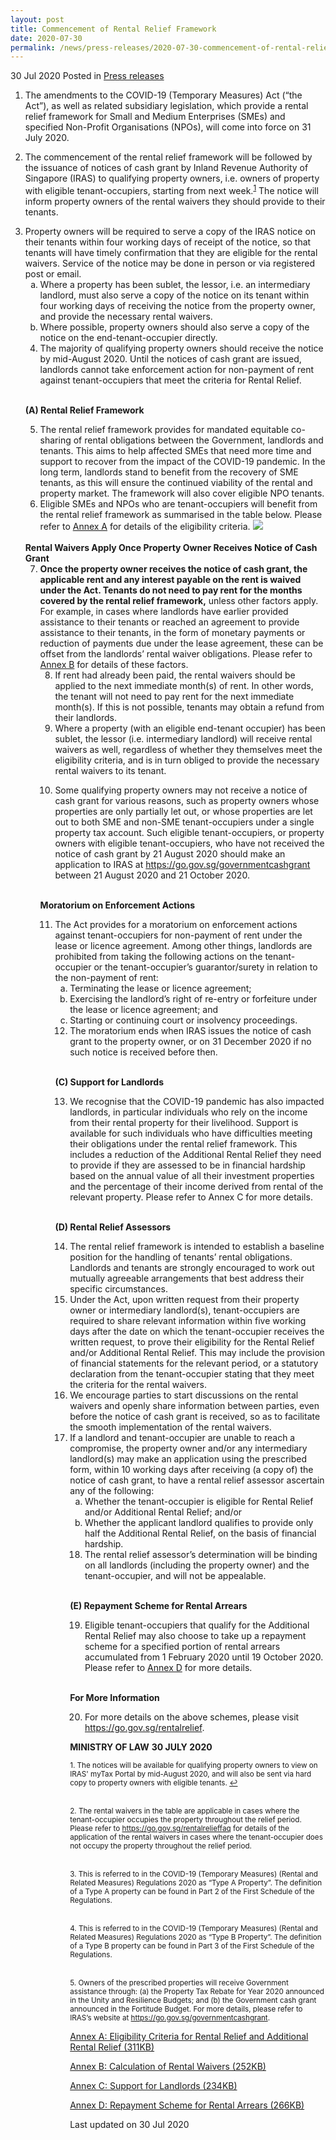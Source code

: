 ```yaml
---
layout: post
title: Commencement of Rental Relief Framework
date: 2020-07-30
permalink: /news/press-releases/2020-07-30-commencement-of-rental-relief-framework
---
```


30 Jul 2020 Posted in [Press releases](/news/press-releases)

<ol start="1">
  <li>The amendments to the COVID-19 (Temporary Measures) Act (“the Act”), as well as related subsidiary legislation, which provide a rental relief framework for Small and Medium Enterprises (SMEs) and specified Non-Profit Organisations (NPOs), will come into force on 31 July 2020.</li>
</ol>

<ol start="2">
<li>The commencement of the rental relief framework will be followed by the issuance of notices of cash grant by Inland Revenue Authority of Singapore (IRAS) to qualifying property owners, i.e. owners of property with eligible tenant-occupiers, starting from next week.<sup><a href="#fn1" id="ref1">1</a></sup> The notice will inform property owners of the rental waivers they should provide to their tenants.</li>
</ol>

<ol start="3">
<li>Property owners will be required to serve a copy of the IRAS notice on their tenants within four working days of receipt of the notice, so that tenants will have timely confirmation that they are eligible for the rental waivers. Service of the notice may be done in person or via registered post or email. 
<br>
<ol style="list-style-type: lower-alpha">
<li>Where a property has been sublet, the lessor, i.e. an intermediary landlord, must also serve a copy of the notice on its tenant within four working days of receiving the notice from the property owner, and provide the necessary rental waivers.</li>
<li>Where possible, property owners should also serve a copy of the notice on the end-tenant-occupier directly.
</li></ol>

<ol start="4">
<li>The majority of qualifying property owners should receive the notice by mid-August 2020. Until the notices of cash grant are issued, landlords cannot take enforcement action for non-payment of rent against tenant-occupiers that meet the criteria for Rental Relief.</li>
</ol>

<br><b>(A) Rental Relief Framework</b>

<ol start="5">
<li>The rental relief framework provides for mandated equitable co-sharing of rental obligations between the Government, landlords and tenants. This aims to help affected SMEs that need more time and support to recover from the impact of the COVID-19 pandemic. In the long term, landlords stand to benefit from the recovery of SME tenants, as this will ensure the continued viability of the rental and property market. The framework will also cover eligible NPO tenants. </li></ol>

<ol start="6">
<li>Eligible SMEs and NPOs who are tenant-occupiers will benefit from the rental relief framework as summarised in the table below. Please refer to <u>Annex A</u> for details of the eligibility criteria. 

<img src="https://raw.githubusercontent.com/isomerpages/isomerpages-mlaw/staging/images/news/press-releases/Table1.JPG">
</li>
</ol>
 <br>
<b>Rental Waivers Apply Once Property Owner Receives Notice of Cash Grant</b>
 
<ol start="7">
<li> <b>Once the property owner receives the notice of cash grant, the applicable rent and any interest payable on the rent is waived under the Act. Tenants do not need to pay rent for the months covered by the rental relief framework,</b> unless other factors apply. For example, in cases where landlords have earlier provided assistance to their tenants or reached an agreement to provide assistance to their tenants, in the form of monetary payments or reduction of payments due under the lease agreement, these can be offset from the landlords’ rental waiver obligations. Please refer to <u>Annex B</u> for details of these factors.

<ol start="8">

<li>If rent had already been paid, the rental waivers should be applied to the next immediate month(s) of rent. In other words, the tenant will not need to pay rent for the next immediate month(s). If this is not possible, tenants may obtain a refund from their landlords.</li>
</ol>

<ol start="9">
<li>Where a property (with an eligible end-tenant occupier) has been sublet, the lessor (i.e. intermediary landlord) will receive rental waivers as well, regardless of whether they themselves meet the eligibility criteria, and is in turn obliged to provide the necessary rental waivers to its tenant.
</ol></li>

<ol start="10">
<li>Some qualifying property owners may not receive a notice of cash grant for various reasons, such as property owners whose properties are only partially let out, or whose properties are let out to both SME and non-SME tenant-occupiers under a single property tax account. Such eligible tenant-occupiers, or property owners with eligible tenant-occupiers, who have not received the notice of cash grant by 21 August 2020 should make an application to IRAS at <a href="https://go.gov.sg/governmentcashgrant" target="new">https://go.gov.sg/governmentcashgrant</a> between 21 August 2020 and 21 October 2020.</li></ol>

<br><b>Moratorium on Enforcement Actions</b>

<ol start="11">
<li>The Act provides for a moratorium on enforcement actions against tenant-occupiers for non-payment of rent under the lease or licence agreement. Among other things, landlords are prohibited from taking the following actions on the tenant- occupier or the tenant-occupier’s guarantor/surety in relation to the non-payment of rent:
<br>
<ol style="list-style-type: lower-alpha">
<li>Terminating the lease or licence agreement;</li>
<li>Exercising the landlord’s right of re-entry or forfeiture under the lease or
licence agreement; and</li>
<li> Starting or continuing court or insolvency proceedings.</li>
</ol>

<ol start="12">
<li>The moratorium ends when IRAS issues the notice of cash grant to the property owner, or on 31 December 2020 if no such notice is received before then. </li></ol>

<br><b> (C) Support for Landlords</b>

<ol start="13">
<li>We recognise that the COVID-19 pandemic has also impacted landlords, in particular individuals who rely on the income from their rental property for their livelihood. Support is available for such individuals who have difficulties meeting their obligations under the rental relief framework. This includes a reduction of the Additional Rental Relief they need to provide if they are assessed to be in financial hardship based on the annual value of all their investment properties and the percentage of their income derived from rental of the relevant property. Please refer to </u>Annex C</u> for more details. </li></ol>

<br><b>(D) Rental Relief Assessors</b>

<ol start="14">
<li>The rental relief framework is intended to establish a baseline position for the handling of tenants’ rental obligations. Landlords and tenants are strongly encouraged to work out mutually agreeable arrangements that best address their specific circumstances.</li></ol>

<ol start="15">
<li>Under the Act, upon written request from their property owner or intermediary landlord(s), tenant-occupiers are required to share relevant information within five working days after the date on which the tenant-occupier receives the written request, to prove their eligibility for the Rental Relief and/or Additional Rental Relief. This may include the provision of financial statements for the relevant period, or a statutory declaration from the tenant-occupier stating that they meet the criteria for the rental waivers. </li></ol>

<ol start="16">
<li>We encourage parties to start discussions on the rental waivers and openly share information between parties, even before the notice of cash grant is received, so as to facilitate the smooth implementation of the rental waivers. </li></ol>

<ol start="17">
<li>If a landlord and tenant-occupier are unable to reach a compromise, the property owner and/or any intermediary landlord(s) may make an application using the prescribed form, within 10 working days after receiving (a copy of) the notice of cash grant, to have a rental relief assessor ascertain any of the following:
<br>
<ol style="list-style-type: lower-alpha">
<li>Whether the tenant-occupier is eligible for Rental Relief and/or Additional Rental Relief; and/or</li>
<li>Whether the applicant landlord qualifies to provide only half the Additional Rental Relief, on the basis of financial hardship.</li>
</ol>

<ol start="18">
<li>The rental relief assessor’s determination will be binding on all landlords (including the property owner) and the tenant-occupier, and will not be appealable.</li></ol>

<br><b>(E) Repayment Scheme for Rental Arrears</b>

<ol start="19">
<li>Eligible tenant-occupiers that qualify for the Additional Rental Relief may also choose to take up a repayment scheme for a specified portion of rental arrears accumulated from 1 February 2020 until 19 October 2020. Please refer to <u>Annex D</u> for more details.</li></ol>

<br><b>For More Information</b>

<ol start="20">
<li>For more details on the above schemes, please visit <a href="https://go.gov.sg/rentalrelief" target="new"> https://go.gov.sg/rentalrelief</a>.</li></ol>


<b>MINISTRY OF LAW</b>
<b>30 JULY 2020</b>

<p><sup id="fn1">1. The notices will be available for qualifying property owners to view on IRAS' myTax Portal by mid-August 2020, and will also be sent via hard copy to property owners with eligible tenants. <a href="#ref1" title="Jump back to footnote 1 in the text.">↩</a></sup>

<br><sup>2. The rental waivers in the table are applicable in cases where the tenant-occupier occupies the property throughout the relief period. Please refer to <a href="https://go.gov.sg/rentalrelieffaq" target="new">https://go.gov.sg/rentalrelieffaq</a> for details of the application of the rental waivers in cases where the tenant-occupier does not occupy the property throughout the relief period.  </sup>

<br><sup>3. This is referred to in the COVID-19 (Temporary Measures) (Rental and Related Measures) Regulations 2020 as “Type A Property”. The definition of a Type A property can be found in Part 2 of the First Schedule of the Regulations. </sup>

<br><sup>4. This is referred to in the COVID-19 (Temporary Measures) (Rental and Related Measures) Regulations 2020 as “Type B Property”. The definition of a Type B property can be found in Part 3 of the First Schedule of the Regulations. </sup>

<br><sup>5. Owners of the prescribed properties will receive Government assistance through: (a) the Property Tax Rebate for Year 2020 announced in the Unity and Resilience Budgets; and (b) the Government cash grant announced in the Fortitude Budget. For more details, please refer to IRAS’s website at <a href="https://go.gov.sg/governmentcashgrant" target="new">https://go.gov.sg/governmentcashgrant</a>. </sup>


<p>
  
[Annex A: Eligibility Criteria for Rental Relief and Additional Rental Relief (311KB)](/files/news/press-releases/2020/8/AnnexA.pdf)

[Annex B: Calculation of Rental Waivers (252KB)](/files/news/press-releases/2020/8/AnnexB.pdf)

[Annex C: Support for Landlords (234KB)](/files/news/press-releases/2020/8/AnnexC.pdf)

[Annex D: Repayment Scheme for Rental Arrears (266KB)](/files/news/press-releases/2020/8/AnnexD.pdf)
 

<p class="right-side-updated">Last updated on 30 Jul 2020</p>
